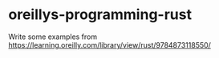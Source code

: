 # oreillys-programming-rust
Write some examples from https://learning.oreilly.com/library/view/rust/9784873118550/
